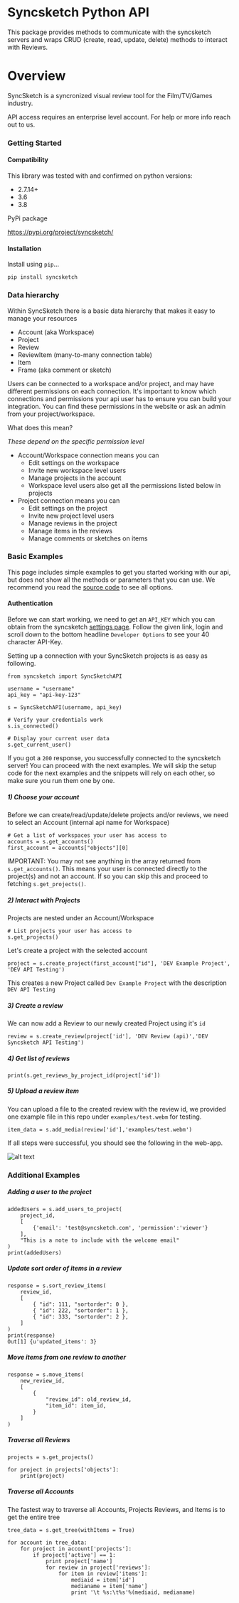 # Syncsketch Python API

This package provides methods to communicate with the syncsketch servers and wraps CRUD (create, read, update, delete) methods to interact with Reviews.

# Overview

SyncSketch is a syncronized visual review tool for the Film/TV/Games industry.

API access requires an enterprise level account.  For help or more info reach out to us.

### Getting Started

#### Compatibility
This library was tested with and confirmed on python versions:
- 2.7.14+
- 3.6
- 3.8

PyPi package

https://pypi.org/project/syncsketch/

#### Installation

Install using `pip`...

    pip install syncsketch

### Data hierarchy

Within SyncSketch there is a basic data hierarchy that makes it easy to manage your resources

- Account (aka Workspace)
- Project
- Review
- ReviewItem (many-to-many connection table)
- Item
- Frame (aka comment or sketch)

Users can be connected to a workspace and/or project, and may have different permissions on each connection.
It's important to know which connections and permissions your api user has to ensure you can build your integration.
You can find these permissions in the website or ask an admin from your project/workspace.

What does this mean?

_These depend on the specific permission level_

- Account/Workspace connection means you can
  - Edit settings on the workspace
  - Invite new workspace level users
  - Manage projects in the account
  - Workspace level users also get all the permissions listed below in projects
- Project connection means you can
  - Edit settings on the project
  - Invite new project level users
  - Manage reviews in the project
  - Manage items in the reviews
  - Manage comments or sketches on items

### Basic Examples

This page includes simple examples to get you started working with our api, but does not show all the methods or parameters that you can use.
We recommend you read the [source code](https://github.com/syncsketch/python-api/blob/master/syncsketch/syncsketch.py) to see all options. 

#### Authentication
Before we can start working, we need to get an `API_KEY` which you can obtain from the syncsketch [settings page](https://syncsketch.com/pro/#/userProfile/settings). Follow the given link, login and scroll down to the bottom headline `Developer Options` to see your 40 character API-Key.


Setting up a connection with your SyncSketch projects is as easy as following. 

    from syncsketch import SyncSketchAPI
    
    username = "username"
    api_key = "api-key-123"
    
    s = SyncSketchAPI(username, api_key)
    
    # Verify your credentials work
    s.is_connected()

    # Display your current user data
    s.get_current_user()

If you got a `200` response, you successfully connected to the syncsketch server! You can proceed with the next examples. We will skip the setup code for the next examples and the snippets will rely on each other, so make sure you run them one by one.


##### 1) Choose your account

Before we can create/read/update/delete projects and/or reviews, we need to select an Account (internal api name for Workspace)

    # Get a list of workspaces your user has access to
    accounts = s.get_accounts()
    first_account = accounts["objects"][0]

IMPORTANT: You may not see anything in the array returned from `s.get_accounts()`.
This means your user is connected directly to the project(s) and not an account.
If so you can skip this and proceed to fetching `s.get_projects()`.

##### 2) Interact with Projects

Projects are nested under an Account/Workspace

    # List projects your user has access to
    s.get_projects()

Let's create a project with the selected account

    project = s.create_project(first_account["id"], 'DEV Example Project', 'DEV API Testing')

This creates a new Project called `Dev Example Project` with the description `DEV API Testing`


##### 3) Create a review

We can now add a Review to our newly created Project using it's `id`

    review = s.create_review(project['id'], 'DEV Review (api)','DEV Syncsketch API Testing')


##### 4) Get list of reviews


    print(s.get_reviews_by_project_id(project['id'])


##### 5) Upload a review item

You can upload a file to the created review with the review id, we provided one example file in this repo under `examples/test.webm` for testing.

    item_data = s.add_media(review['id'],'examples/test.webm')


If all steps were successful, you should see the following in the web-app. 

![alt text](https://github.com/syncsketch/python-api/blob/documentation/examples/resources/exampleResult.jpg?raw=true)

### Additional Examples

##### Adding a user to the project
    addedUsers = s.add_users_to_project(
        project_id,
        [
            {'email': 'test@syncsketch.com', 'permission':'viewer'}
        ],
        "This is a note to include with the welcome email"
    )
    print(addedUsers)


##### Update sort order of items in a review

    response = s.sort_review_items(
        review_id,
        [
            { "id": 111, "sortorder": 0 },
            { "id": 222, "sortorder": 1 },
            { "id": 333, "sortorder": 2 },
        ]
    )
    print(response)
    Out[1] {u'updated_items': 3}


##### Move items from one review to another

    response = s.move_items(
        new_review_id,
        [
            {
                "review_id": old_review_id,
                "item_id": item_id,
            }
        ]
    )


##### Traverse all Reviews
    projects = s.get_projects()
    
    for project in projects['objects']:
        print(project)


##### Traverse all Accounts 
The fastest way to traverse all Accounts, Projects Reviews, and Items is to get the entire tree

    tree_data = s.get_tree(withItems = True)
    
    for account in tree_data:
        for project in account['projects']:
            if project['active'] == 1:
                print project['name']
                for review in project['reviews']:
                    for item in review['items']:
                        mediaid = item['id']
                        medianame = item['name']
                        print '\t %s:\t%s'%(mediaid, medianame)
